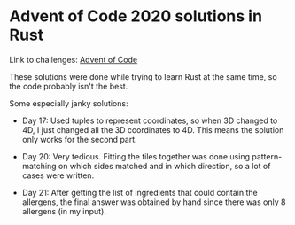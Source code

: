 # Advent of Code 2020 solutions in Rust

Link to challenges: [Advent of Code](https://adventofcode.com/2020)

These solutions were done while trying to learn Rust at the same time,
so the code probably isn't the best.

Some especially janky solutions:

- Day 17: Used tuples to represent coordinates, so when 3D changed to 4D,
I just changed all the 3D coordinates to 4D. This means the solution only
works for the second part.

- Day 20: Very tedious. Fitting the tiles together was done using
pattern-matching on which sides matched and in which direction,
so a lot of cases were written.

- Day 21: After getting the list of ingredients that could contain
the allergens, the final answer was obtained by hand since there
was only 8 allergens (in my input).
